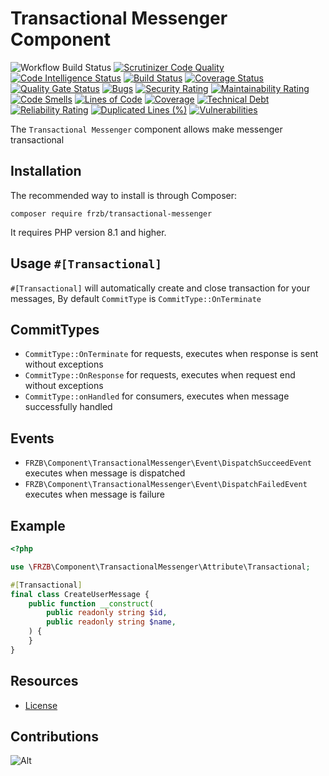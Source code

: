 Transactional Messenger Component
=============================

![Workflow Build Status](https://github.com/fractalzombie/frzb-transactional-messenger/actions/workflows/build.yml/badge.svg?event=push)
[![Scrutinizer Code Quality](https://scrutinizer-ci.com/g/fractalzombie/frzb-transactional-messenger/badges/quality-score.png?b=main)](https://scrutinizer-ci.com/g/fractalzombie/frzb-transactional-messenger/?branch=main)
[![Code Intelligence Status](https://scrutinizer-ci.com/g/fractalzombie/frzb-transactional-messenger/badges/code-intelligence.svg?b=main)](https://scrutinizer-ci.com/code-intelligence)
[![Build Status](https://scrutinizer-ci.com/g/fractalzombie/frzb-transactional-messenger/badges/build.png?b=main)](https://scrutinizer-ci.com/g/fractalzombie/frzb-transactional-messenger/build-status/main)
[![Coverage Status](https://coveralls.io/repos/github/fractalzombie/frzb-transactional-messenger/badge.svg?branch=main)](https://coveralls.io/github/fractalzombie/frzb-transactional-messenger?branch=main)
[![Quality Gate Status](https://sonarcloud.io/api/project_badges/measure?project=fractalzombie_frzb-transactional-messenger&metric=alert_status)](https://sonarcloud.io/summary/new_code?id=fractalzombie_frzb-transactional-messenger)
[![Bugs](https://sonarcloud.io/api/project_badges/measure?project=fractalzombie_frzb-transactional-messenger&metric=bugs)](https://sonarcloud.io/summary/new_code?id=fractalzombie_frzb-transactional-messenger)
[![Security Rating](https://sonarcloud.io/api/project_badges/measure?project=fractalzombie_frzb-transactional-messenger&metric=security_rating)](https://sonarcloud.io/summary/new_code?id=fractalzombie_frzb-transactional-messenger)
[![Maintainability Rating](https://sonarcloud.io/api/project_badges/measure?project=fractalzombie_frzb-transactional-messenger&metric=sqale_rating)](https://sonarcloud.io/summary/new_code?id=fractalzombie_frzb-transactional-messenger)
[![Code Smells](https://sonarcloud.io/api/project_badges/measure?project=fractalzombie_frzb-transactional-messenger&metric=code_smells)](https://sonarcloud.io/summary/new_code?id=fractalzombie_frzb-transactional-messenger)
[![Lines of Code](https://sonarcloud.io/api/project_badges/measure?project=fractalzombie_frzb-transactional-messenger&metric=ncloc)](https://sonarcloud.io/summary/new_code?id=fractalzombie_frzb-transactional-messenger)
[![Coverage](https://sonarcloud.io/api/project_badges/measure?project=fractalzombie_frzb-transactional-messenger&metric=coverage)](https://sonarcloud.io/summary/new_code?id=fractalzombie_frzb-transactional-messenger)
[![Technical Debt](https://sonarcloud.io/api/project_badges/measure?project=fractalzombie_frzb-transactional-messenger&metric=sqale_index)](https://sonarcloud.io/summary/new_code?id=fractalzombie_frzb-transactional-messenger)
[![Reliability Rating](https://sonarcloud.io/api/project_badges/measure?project=fractalzombie_frzb-transactional-messenger&metric=reliability_rating)](https://sonarcloud.io/summary/new_code?id=fractalzombie_frzb-transactional-messenger)
[![Duplicated Lines (%)](https://sonarcloud.io/api/project_badges/measure?project=fractalzombie_frzb-transactional-messenger&metric=duplicated_lines_density)](https://sonarcloud.io/summary/new_code?id=fractalzombie_frzb-transactional-messenger)
[![Vulnerabilities](https://sonarcloud.io/api/project_badges/measure?project=fractalzombie_frzb-transactional-messenger&metric=vulnerabilities)](https://sonarcloud.io/summary/new_code?id=fractalzombie_frzb-transactional-messenger)

The `Transactional Messenger` component allows make messenger transactional

Installation
------------
The recommended way to install is through Composer:

```
composer require frzb/transactional-messenger
```

It requires PHP version 8.1 and higher.

Usage `#[Transactional]`
-----
`#[Transactional]` will automatically create and close transaction for your messages,
By default `CommitType` is `CommitType::OnTerminate`

CommitTypes
------------
 * `CommitType::OnTerminate` for requests, executes when response is sent without exceptions
 * `CommitType::OnResponse` for requests, executes when request end without exceptions
 * `CommitType::onHandled` for consumers, executes when message successfully handled

Events
-------
 * `FRZB\Component\TransactionalMessenger\Event\DispatchSucceedEvent` executes when message is dispatched
 * `FRZB\Component\TransactionalMessenger\Event\DispatchFailedEvent` executes when message is failure

Example
-------
```php
<?php

use \FRZB\Component\TransactionalMessenger\Attribute\Transactional;

#[Transactional]
final class CreateUserMessage {
    public function __construct(
        public readonly string $id,
        public readonly string $name,
    ) {
    }
}
```

Resources
---------
* [License](https://github.com/fractalzombie/frzb-transactional-messenger/blob/main/LICENSE.md)

Contributions
---------
![Alt](https://repobeats.axiom.co/api/embed/15b14d3e93a2c90b09ea6029f27f864f38ce0901.svg "Repobeats analytics image")
